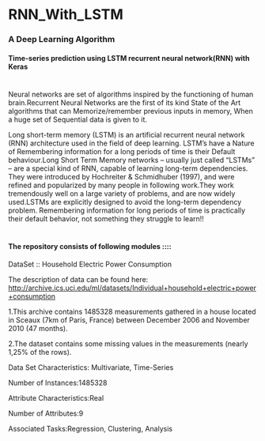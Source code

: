 # RNN_With_LSTM
### A Deep Learning Algorithm
#### Time-series prediction using LSTM recurrent neural network(RNN) with Keras
#
#
Neural networks are set of algorithms inspired by the functioning of human brain.Recurrent Neural Networks are the first of its kind State of the Art algorithms that can Memorize/remember previous inputs in memory, When a huge set of Sequential data is given to it. 

Long short-term memory (LSTM) is an artificial recurrent neural network (RNN) architecture used in the field of deep learning. LSTM’s have a Nature of Remembering information for a long periods of time is their Default behaviour.Long Short Term Memory networks – usually just called “LSTMs” – are a special kind of RNN, capable of learning long-term dependencies. They were introduced by Hochreiter & Schmidhuber (1997), and were refined and popularized by many people in following work.They work tremendously well on a large variety of problems, and are now widely used.LSTMs are explicitly designed to avoid the long-term dependency problem. Remembering information for long periods of time is practically their default behavior, not something they struggle to learn!!
#
#### The repository consists of following modules ::::

DataSet :: Household Electric Power Consumption

The description of data can be found here: http://archive.ics.uci.edu/ml/datasets/Individual+household+electric+power+consumption

1.This archive contains 1485328 measurements gathered in a house located in Sceaux (7km of Paris, France) between December 2006 and November 2010 (47 months).

2.The dataset contains some missing values in the measurements (nearly 1,25% of the rows).

Data Set Characteristics: Multivariate, Time-Series

Number of Instances:1485328

Attribute Characteristics:Real

Number of Attributes:9

Associated Tasks:Regression, Clustering, Analysis
#
